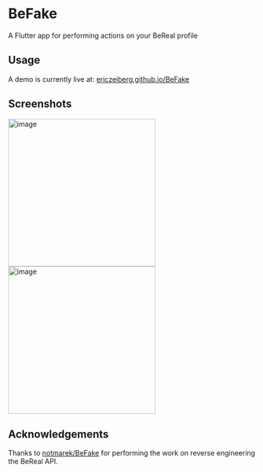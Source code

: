 # BeFake

A Flutter app for performing actions on your BeReal profile

## Usage

A demo is currently live at: [ericzeiberg.github.io/BeFake](http://ericzeiberg.github.io/BeFake)


## Screenshots 
<img width="300" alt="image" src="https://user-images.githubusercontent.com/4945312/210036579-150a3a0a-a89d-4df1-901b-9382cf7a8e28.png">
<img width="300" alt="image" src="https://user-images.githubusercontent.com/4945312/210036673-31ed7896-11f0-4e96-83f0-e40884aa57ee.png">


## Acknowledgements
Thanks to [notmarek/BeFake](https://github.com/notmarek/BeFake) for performing the work on reverse engineering the BeReal API. 
